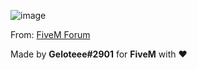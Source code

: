 ![image](https://user-images.githubusercontent.com/92045454/203653072-a49e9ff2-d100-4578-8413-2d577cb2de23.png)

From: [FiveM Forum](https://forum.cfx.re/t/free-standalone-3d-disconnect-reason/4955463)

Made by **Geloteee#2901** for **FiveM** with ❤️

